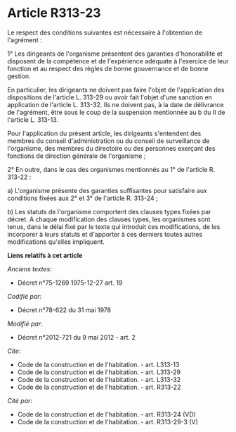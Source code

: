 # Article R313-23

Le respect des conditions suivantes est nécessaire à l'obtention de l'agrément : 

1° Les dirigeants de l'organisme présentent des garanties d'honorabilité et disposent de la compétence et de l'expérience
adéquate à l'exercice de leur fonction et au respect des règles de bonne gouvernance et de bonne gestion. 

En particulier, les dirigeants ne doivent pas faire l'objet de l'application des dispositions de l'article L. 313-29 ou avoir
fait l'objet d'une sanction en application de l'article L. 313-32. Ils ne doivent pas, à la date de délivrance de l'agrément,
être sous le coup de la suspension mentionnée au b du II de l'article L. 313-13. 

Pour l'application du présent article, les dirigeants s'entendent des membres du conseil d'administration ou du conseil de
surveillance de l'organisme, des membres du directoire ou des personnes exerçant des fonctions de direction générale de
l'organisme ; 

2° En outre, dans le cas des organismes mentionnés au 1° de l'article R. 313-22 : 

a) L'organisme présente des garanties suffisantes pour satisfaire aux conditions fixées aux 2° et 3° de l'article R.
313-24 ; 

b) Les statuts de l'organisme comportent des clauses types fixées par décret. A chaque modification des clauses types, les
organismes sont tenus, dans le délai fixé par le texte qui introduit ces modifications, de les incorporer à leurs statuts et
d'apporter à ces derniers toutes autres modifications qu'elles impliquent.

**Liens relatifs à cet article**

_Anciens textes_:

  - Décret n°75-1269 1975-12-27 art. 19

_Codifié par_:

  - Décret n°78-622 du 31 mai 1978

_Modifié par_:

  - Décret n°2012-721 du 9 mai 2012 - art. 2

_Cite_:

  - Code de la construction et de l'habitation. - art. L313-13
  - Code de la construction et de l'habitation. - art. L313-29
  - Code de la construction et de l'habitation. - art. L313-32
  - Code de la construction et de l'habitation. - art. R313-22

_Cité par_:

  - Code de la construction et de l'habitation. - art. R313-24 (VD)
  - Code de la construction et de l'habitation. - art. R313-29-3 (V)
